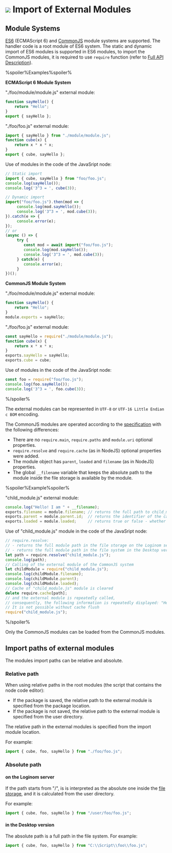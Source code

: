 # ![](../../../images/icons/components/javascript_default.svg) Import of External Modules

## Module Systems

[ES6](https://www.ecma-international.org/ecma-262/6.0/#sec-modules) (ECMAScript 6) and [CommonJS](http://wiki.commonjs.org/wiki/Modules/1.1.1) module systems are supported. The handler code is a root module of ES6 system.
The static and dynamic import of ES6 modules is supported in ES6 modules, to import the CommonJS modules, it is required to use `require` function (refer to [Full API Description](./api-description.md)).

%spoiler%Examples%spoiler%

**ECMAScript 6 Module System**

"./foo/module/module.js" external module:

```javascript
function sayHello() {
    return "Hello";
}
export { sayHello };
```

"./foo/foo.js" external module:

```javascript
import { sayHello } from "./module/module.js";
function cube(x) {
    return x * x * x;
}
export { cube, sayHello };
```

Use of modules in the code of the JavaSript node:
```javascript
// Static import
import { cube, sayHello } from "foo/foo.js";
console.log(sayHello());
console.log('3^3 = ', cube(3));

// Dynamic import
import("foo/foo.js").then(mod => {
     console.log(mod.sayHello());
     console.log('3^3 = ', mod.cube(3));
}).catch(e => {
     console.error(e);
});
// or
(async () => {
     try {
        const mod = await import("foo/foo.js");
        console.log(mod.sayHello());
        console.log('3^3 = ', mod.cube(3));
     } catch(e) {
        console.error(e);
     }
})();
```

**CommonJS Module System**

"./foo/module/module.js" external module:

```javascript
function sayHello() {
    return "Hello";
}
module.exports = sayHello;
```

"./foo/foo.js" external module:

```javascript
const sayHello = require("./module/module.js");
function cube(x) {
    return x * x * x;
}
exports.sayHello = sayHello;
exports.cube = cube;
```

Use of modules in the code of the JavaSript node:

```javascript
const foo = require("foo/foo.js");
console.log(foo.sayHello());
console.log('3^3 = ', foo.cube(3));
```

%/spoiler%

The external modules can be represented in `UTF-8` or `UTF-16 Little Endian с BOM` encoding.

The CommonJS modules are operated according to the [specification](http://wiki.commonjs.org/wiki/Modules/1.1.1) with the following differences:

- There are no `require.main`, `require.paths` and `module.uri` optional properties.
- `require.resolve` and `require.cache` (as in NodeJS) optional properties were added.
- The module object has `parent`, `loaded` and `filename` (as in NodeJS) properties.
- The global `__filename` variable that keeps the absolute path to the module inside the file storage is available by the module.

%spoiler%Example%spoiler%

"child_module.js" external module:

```javascript
console.log("Hello! I am " + __filename);
exports.filename = module.filename; // returns the full path to child_module.js
exports.parent = module.parent.id;  // returns the identifier of the calling module
exports.loaded = module.loaded;     // returns true or false - whether the module was loaded
```
Use of "child_module.js" module in the code of the JavaSript node:

```javascript
// require.resolve:
// - returns the full module path in the file storage on the Loginom server
// - returns the full module path in the file system in the Desktop version
let path = require.resolve("child_module.js");
console.log(path);
// Calling of the external module of the CommonJS system
let childModule = require("child_module.js");
console.log(childModule.filename);
console.log(childModule.parent);
console.log(childModule.loaded);
// Cache of "child_module.js" module is cleared
delete require.cache[path];
// and the external module is repeatedly called,
// consequently, the following information is repeatedly displayed: "Hello!  I am ... ".
// It is not possible without cache flush
require("child_module.js");
```

%/spoiler%

Only the CommonJS modules can be loaded from the CommonJS modules.

## Import paths of external modules

The modules import paths can be relative and absolute.

### Relative path

When using relative paths in the root modules (the script that contains the node code editor):

- If the package is saved, the relative path to the external module is specified from the package location.
- If the package is not saved, the relative path to the external module is specified from the user directory.

The relative path in the external modules is specified from the import module location.

For example:

```javascript
import { cube, foo, sayHello } from "./foo/foo.js";
```

### Absolute path

#### on the Loginom server

If the path starts from "/", is is interpreted as the absolute one inside the [file storage](../../../location_user_files.md), and it is calculated from the user directory.

For example:

```javascript
import { cube, foo, sayHello } from "/user/foo/foo.js";
```

#### in the Desktop version

The absolute path is a full path in the file system. For example:

```javascript
import { cube, foo, sayHello } from "C:\\Script\\foo\\foo.js";
```
